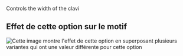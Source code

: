 Controls the width of the clavi

## Effet de cette option sur le motif

![Cette image montre l'effet de cette option en superposant plusieurs variantes qui ont une valeur différente pour cette option](tiberius_clavuswidth_sample.svg "Effet de cette option sur le motif")
